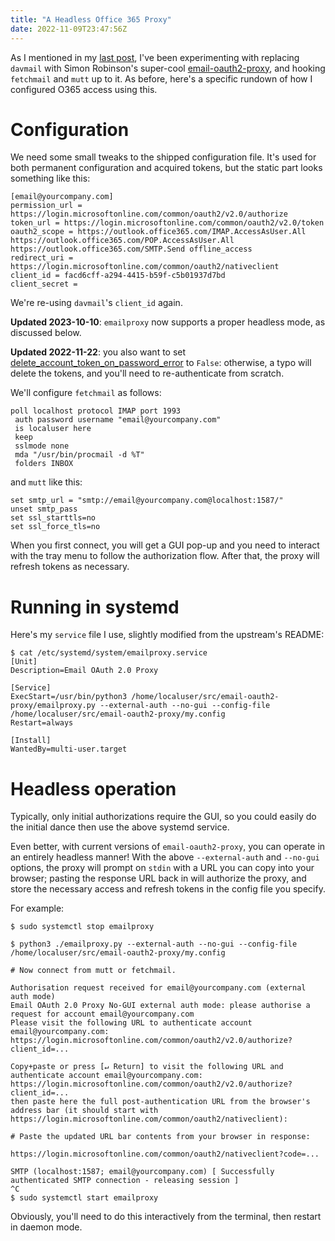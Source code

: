 ```yaml
---
title: "A Headless Office 365 Proxy"
date: 2022-11-09T23:47:56Z
---
```


As I mentioned in my [last
post](https://movementarian.org/blog/posts/fetchmail-and-office-365/), I've been
experimenting with replacing `davmail` with Simon Robinson's super-cool
[email-oauth2-proxy](https://github.com/simonrob/email-oauth2-proxy), and
hooking `fetchmail` and `mutt` up to it. As before, here's a specific rundown of
how I configured O365 access using this.

# Configuration

We need some small tweaks to the shipped configuration file. It's used for both
permanent configuration and acquired tokens, but the static part looks something
like this:

```
[email@yourcompany.com]
permission_url = https://login.microsoftonline.com/common/oauth2/v2.0/authorize
token_url = https://login.microsoftonline.com/common/oauth2/v2.0/token
oauth2_scope = https://outlook.office365.com/IMAP.AccessAsUser.All https://outlook.office365.com/POP.AccessAsUser.All https://outlook.office365.com/SMTP.Send offline_access
redirect_uri = https://login.microsoftonline.com/common/oauth2/nativeclient
client_id = facd6cff-a294-4415-b59f-c5b01937d7bd
client_secret =
```

We're re-using `davmail`'s `client_id` again.

**Updated 2023-10-10**: `emailproxy` now supports a proper headless mode, as
discussed below.

**Updated 2022-11-22**: you also want to set
[delete_account_token_on_password_error](https://github.com/simonrob/email-oauth2-proxy/blob/73f7d8aa44d7404d9a7a3a6f7e9b3f6388c956fc/emailproxy.config#L199)
to `False`: otherwise, a typo will delete the tokens, and you'll need to
re-authenticate from scratch.

We'll configure `fetchmail` as follows:

```
poll localhost protocol IMAP port 1993
 auth password username "email@yourcompany.com"
 is localuser here
 keep
 sslmode none
 mda "/usr/bin/procmail -d %T"
 folders INBOX
```

and `mutt` like this:

```
set smtp_url = "smtp://email@yourcompany.com@localhost:1587/"
unset smtp_pass
set ssl_starttls=no
set ssl_force_tls=no
```

When you first connect, you will get a GUI pop-up and you need to interact with
the tray menu to follow the authorization flow. After that, the proxy will
refresh tokens as necessary.

# Running in systemd

Here's my `service` file I use, slightly modified from the upstream's README:

```
$ cat /etc/systemd/system/emailproxy.service
[Unit]
Description=Email OAuth 2.0 Proxy

[Service]
ExecStart=/usr/bin/python3 /home/localuser/src/email-oauth2-proxy/emailproxy.py --external-auth --no-gui --config-file /home/localuser/src/email-oauth2-proxy/my.config
Restart=always

[Install]
WantedBy=multi-user.target
```

# Headless operation

Typically, only initial authorizations require the GUI, so you could easily do
the initial dance then use the above systemd service.

Even better, with current versions of `email-oauth2-proxy`, you can operate in
an entirely headless manner! With the above `--external-auth` and `--no-gui`
options, the proxy will prompt on `stdin` with a URL you can copy into your
browser; pasting the response URL back in will authorize the proxy, and store
the necessary access and refresh tokens in the config file you specify.

For example:


```
$ sudo systemctl stop emailproxy

$ python3 ./emailproxy.py --external-auth --no-gui --config-file /home/localuser/src/email-oauth2-proxy/my.config

# Now connect from mutt or fetchmail.

Authorisation request received for email@yourcompany.com (external auth mode)
Email OAuth 2.0 Proxy No-GUI external auth mode: please authorise a request for account email@yourcompany.com
Please visit the following URL to authenticate account email@yourcompany.com: https://login.microsoftonline.com/common/oauth2/v2.0/authorize?client_id=...

Copy+paste or press [↵ Return] to visit the following URL and authenticate account email@yourcompany.com: https://login.microsoftonline.com/common/oauth2/v2.0/authorize?client_id=...
then paste here the full post-authentication URL from the browser's address bar (it should start with https://login.microsoftonline.com/common/oauth2/nativeclient):

# Paste the updated URL bar contents from your browser in response:

https://login.microsoftonline.com/common/oauth2/nativeclient?code=...

SMTP (localhost:1587; email@yourcompany.com) [ Successfully authenticated SMTP connection - releasing session ]
^C
$ sudo systemctl start emailproxy
```

Obviously, you'll need to do this interactively from the terminal, then restart
in daemon mode.
